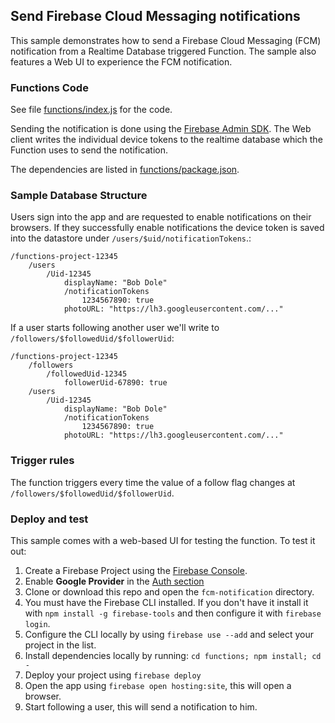 Send Firebase Cloud Messaging notifications 
-------------------------------------------

This sample demonstrates how to send a Firebase Cloud Messaging (FCM) notification from a Realtime Database triggered Function. The sample also features a Web UI to experience the FCM notification.


### Functions Code

See file [functions/index.js](functions/index.js) for the code.

Sending the notification is done using the [Firebase Admin SDK](https://www.npmjs.com/package/firebase-admin). The Web client writes the individual device tokens to the realtime database which the Function uses to send the notification.

The dependencies are listed in [functions/package.json](functions/package.json).


### Sample Database Structure

Users sign into the app and are requested to enable notifications on their browsers. If they successfully enable notifications the device token is saved into the datastore under `/users/$uid/notificationTokens`.:

```
/functions-project-12345
    /users
        /Uid-12345
            displayName: "Bob Dole"
            /notificationTokens
                1234567890: true
            photoURL: "https://lh3.googleusercontent.com/..."

```

If a user starts following another user we'll write to `/followers/$followedUid/$followerUid`:

```
/functions-project-12345
    /followers
        /followedUid-12345
            followerUid-67890: true
    /users
        /Uid-12345
            displayName: "Bob Dole"
            /notificationTokens
                1234567890: true
            photoURL: "https://lh3.googleusercontent.com/..."

```


### Trigger rules

The function triggers every time the value of a follow flag changes at `/followers/$followedUid/$followerUid`.


### Deploy and test

This sample comes with a web-based UI for testing the function. To test it out:

 1. Create a Firebase Project using the [Firebase Console](https://console.firebase.google.com).
 1. Enable **Google Provider** in the [Auth section](https://console.firebase.google.com/project/_/authentication/providers)
 1. Clone or download this repo and open the `fcm-notification` directory.
 1. You must have the Firebase CLI installed. If you don't have it install it with `npm install -g firebase-tools` and then configure it with `firebase login`.
 1. Configure the CLI locally by using `firebase use --add` and select your project in the list.
 1. Install dependencies locally by running: `cd functions; npm install; cd -`
 1. Deploy your project using `firebase deploy`
 1. Open the app using `firebase open hosting:site`, this will open a browser.
 1. Start following a user, this will send a notification to him.
